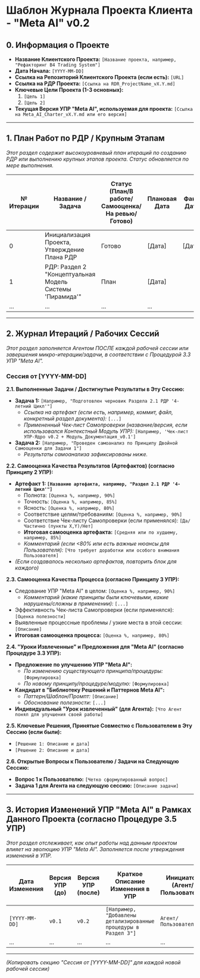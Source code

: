 # Шаблон Журнала Проекта Клиента - "Meta AI" v0.2

## 0. Информация о Проекте

- **Название Клиентского Проекта:** `[Название проекта, например, "Рефакторинг B4 Trading System"]`
- **Дата Начала:** `[YYYY-MM-DD]`
- **Ссылка на Репозиторий Клиентского Проекта (если есть):** `[URL]`
- **Ссылка на РДР Проекта:** `[Ссылка на RDR_ProjectName_vX.Y.md]`
- **Ключевые Цели Проекта (1-3 основных):**
    1.  `[Цель 1]`
    2.  `[Цель 2]`
- **Текущая Версия УПР "Meta AI", используемая для проекта:** `[Ссылка на Meta_AI_Charter_vX.Y.md или его версия]`

---

## 1. План Работ по РДР / Крупным Этапам

*Этот раздел содержит высокоуровневый план итераций по созданию РДР или выполнению крупных этапов проекта. Статус обновляется по мере выполнения.*

| № Итерации | Название / Задача                                      | Статус (План/В работе/Самооценка/На ревью/Готово) | Плановая Дата | Факт. Дата | Ссылка на Раздел РДР | Резюме Самооценки ИИ (Результат % / Процесс %) | Ключевые 'Уроки извлеченные' / Предложения для УПР/Библиотеки |
|------------|--------------------------------------------------------|----------------------------------------------------|---------------|------------|----------------------|------------------------------------------------|--------------------------------------------------------------|
| 0          | Инициализация Проекта, Утверждение Плана РДР           | Готово                                             | [Дата]        | [Дата]     | -                    | 95% / 90%                                      | -                                                            |
| 1          | РДР: Раздел 2 "Концептуальная Модель Системы 'Пирамида'" | План                                               | [Дата]        |            | РДР Раздел 2         |                                                |                                                              |
| ...        | ...                                                    | ...                                                | ...           |            | ...                  |                                                |                                                              |

---

## 2. Журнал Итераций / Рабочих Сессий

*Этот раздел заполняется Агентом ПОСЛЕ каждой рабочей сессии или завершения микро-итерации/задачи, в соответствии с Процедурой 3.3 УПР "Meta AI".*

### Сессия от [YYYY-MM-DD]

**2.1. Выполненные Задачи / Достигнутые Результаты в Эту Сессию:**
-   **Задача 1:** `[Например, "Подготовлен черновик Раздела 2.1 РДР '4-летний Цикл'"]`
    -   *Ссылка на артефакт (если есть, например, коммит, файл, конкретный раздел документа):* `[...]`
    -   *Примененный Чек-лист Самопроверки (название/версия, если использовался Контекстный Модуль УПР):* `[Например, 'Чек-лист УПР-Ядро v0.2 + Модуль_Документация_v0.1']`
-   **Задача 2:** `[Например, "Проведен самоанализ по Принципу Двойной Самооценки для Задачи 1"]`
    -   *Результаты самоанализа зафиксированы ниже.*

**2.2. Самооценка Качества Результатов (Артефактов) (согласно Принципу 2 УПР):**
-   **Артефакт 1: `[Название артефакта, например, "Раздел 2.1 РДР '4-летний Цикл'"]`**
    -   Полнота: `[Оценка %, например, 90%]`
    -   Точность: `[Оценка %, например, 85%]`
    -   Ясность: `[Оценка %, например, 80%]`
    -   Соответствие целям/требованиям: `[Оценка %, например, 90%]`
    -   Соответствие Чек-листу Самопроверки (если применялся): `[Да/Частично (пункты X,Y)/Нет]`
    -   **Итоговая самооценка артефакта:** `[Средняя или по худшему, например, 85%]`
    -   *Комментарий (если <80% или есть важные нюансы для Пользователя):* `[Что требует доработки или особого внимания Пользователя]`
-   *(Если создавалось несколько артефактов, повторить блок для каждого)*

**2.3. Самооценка Качества Процесса (согласно Принципу 3 УПР):**
-   Следование УПР "Meta AI" в целом: `[Оценка %, например, 90%]`
    -   *Комментарий (какие принципы были ключевыми, какие нарушены/сложны в применении):* `[...]`
-   Эффективность Чек-листа Самопроверки (если применялся): `[Оценка полезности]`
-   Выявленные процессные проблемы / узкие места в этой сессии: `[Описание]`
-   **Итоговая самооценка процесса:** `[Оценка %, например, 80%]`

**2.4. "Уроки Извлеченные" и Предложения для "Meta AI" (согласно Процедуре 3.3 УПР):**
-   **Предложение по улучшению УПР "Meta AI":**
    -   *По изменению существующего принципа/процедуры:* `[Формулировка]`
    *   *По новому принципу/процедуре/модулю:* `[Формулировка]`
-   **Кандидат в "Библиотеку Решений и Паттернов Meta AI":**
    *   *Паттерн/Шаблон/Промпт:* `[Описание]`
    *   *Обоснование полезности:* `[...]`
-   **Индивидуальный "Урок извлеченный" (для Агента):** `[Что Агент понял для улучшения своей работы]`

**2.5. Ключевые Решения, Принятые Совместно с Пользователем в Эту Сессию (если были):**
-   `[Решение 1: Описание и дата]`
-   `[Решение 2: Описание и дата]`

**2.6. Открытые Вопросы к Пользователю / Задачи на Следующую Сессию:**
-   **Вопрос 1 к Пользователю:** `[Четко сформулированный вопрос]`
-   **Задача 1 для Агента на следующую сессию:** `[Описание задачи]`

---

## 3. История Изменений УПР "Meta AI" в Рамках Данного Проекта (согласно Процедуре 3.5 УПР)

*Этот раздел отслеживает, как опыт работы над данным проектом влияет на эволюцию УПР "Meta AI". Заполняется после утверждения изменений в УПР.*

| Дата Изменения | Версия УПР (до) | Версия УПР (после) | Краткое Описание Изменения в УПР                                  | Инициатор (Агент/Пользователь) | Ссылка на Сессию в Журнале, где обсуждалось |
|----------------|-----------------|--------------------|--------------------------------------------------------------------|--------------------------------|-------------------------------------------|
| `[YYYY-MM-DD]` | `v0.1`          | `v0.2`             | `[Например, "Добавлены детализированные процедуры в Раздел 3"]`      | `Агент/Пользователь`           | `[Ссылка на Сессию от YYYY-MM-DD]`          |
| ...            | ...             | ...                | ...                                                                | ...                            | ...                                       |

---
*(Копировать секцию "Сессия от [YYYY-MM-DD]" для каждой новой рабочей сессии)*
